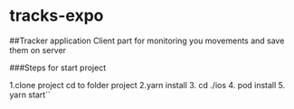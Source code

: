 # tracks-expo
##Tracker application
Client part for monitoring you movements and save them on server

###Steps for start project

1.clone project cd to folder project 
2.yarn install
3. cd ./ios
4. pod install
5. yarn start``
